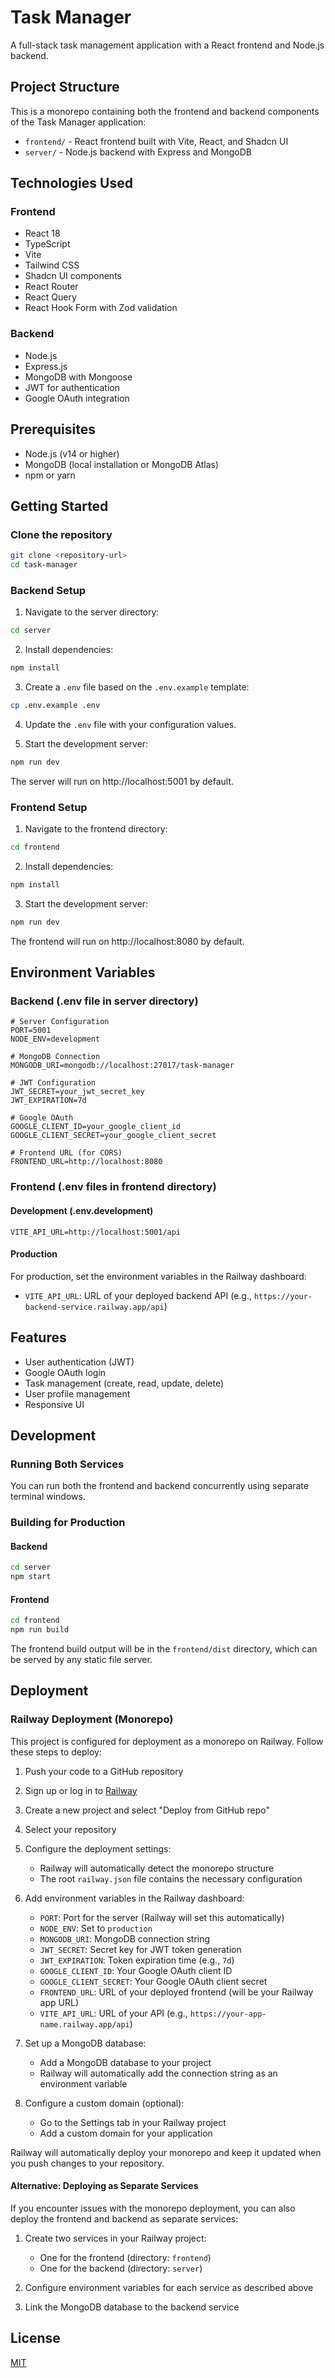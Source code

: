 # Task Manager

A full-stack task management application with a React frontend and Node.js backend.

## Project Structure

This is a monorepo containing both the frontend and backend components of the Task Manager application:

- `frontend/` - React frontend built with Vite, React, and Shadcn UI
- `server/` - Node.js backend with Express and MongoDB

## Technologies Used

### Frontend
- React 18
- TypeScript
- Vite
- Tailwind CSS
- Shadcn UI components
- React Router
- React Query
- React Hook Form with Zod validation

### Backend
- Node.js
- Express.js
- MongoDB with Mongoose
- JWT for authentication
- Google OAuth integration

## Prerequisites

- Node.js (v14 or higher)
- MongoDB (local installation or MongoDB Atlas)
- npm or yarn

## Getting Started

### Clone the repository

```bash
git clone <repository-url>
cd task-manager
```

### Backend Setup

1. Navigate to the server directory:
```bash
cd server
```

2. Install dependencies:
```bash
npm install
```

3. Create a `.env` file based on the `.env.example` template:
```bash
cp .env.example .env
```

4. Update the `.env` file with your configuration values.

5. Start the development server:
```bash
npm run dev
```

The server will run on http://localhost:5001 by default.

### Frontend Setup

1. Navigate to the frontend directory:
```bash
cd frontend
```

2. Install dependencies:
```bash
npm install
```

3. Start the development server:
```bash
npm run dev
```

The frontend will run on http://localhost:8080 by default.

## Environment Variables

### Backend (.env file in server directory)

```
# Server Configuration
PORT=5001
NODE_ENV=development

# MongoDB Connection
MONGODB_URI=mongodb://localhost:27017/task-manager

# JWT Configuration
JWT_SECRET=your_jwt_secret_key
JWT_EXPIRATION=7d

# Google OAuth
GOOGLE_CLIENT_ID=your_google_client_id
GOOGLE_CLIENT_SECRET=your_google_client_secret

# Frontend URL (for CORS)
FRONTEND_URL=http://localhost:8080
```

### Frontend (.env files in frontend directory)

#### Development (.env.development)

```
VITE_API_URL=http://localhost:5001/api
```

#### Production

For production, set the environment variables in the Railway dashboard:

- `VITE_API_URL`: URL of your deployed backend API (e.g., `https://your-backend-service.railway.app/api`)

## Features

- User authentication (JWT)
- Google OAuth login
- Task management (create, read, update, delete)
- User profile management
- Responsive UI

## Development

### Running Both Services

You can run both the frontend and backend concurrently using separate terminal windows.

### Building for Production

#### Backend
```bash
cd server
npm start
```

#### Frontend
```bash
cd frontend
npm run build
```

The frontend build output will be in the `frontend/dist` directory, which can be served by any static file server.

## Deployment

### Railway Deployment (Monorepo)

This project is configured for deployment as a monorepo on Railway. Follow these steps to deploy:

1. Push your code to a GitHub repository

2. Sign up or log in to [Railway](https://railway.app/)

3. Create a new project and select "Deploy from GitHub repo"

4. Select your repository

5. Configure the deployment settings:
   - Railway will automatically detect the monorepo structure
   - The root `railway.json` file contains the necessary configuration

6. Add environment variables in the Railway dashboard:
   - `PORT`: Port for the server (Railway will set this automatically)
   - `NODE_ENV`: Set to `production`
   - `MONGODB_URI`: MongoDB connection string
   - `JWT_SECRET`: Secret key for JWT token generation
   - `JWT_EXPIRATION`: Token expiration time (e.g., `7d`)
   - `GOOGLE_CLIENT_ID`: Your Google OAuth client ID
   - `GOOGLE_CLIENT_SECRET`: Your Google OAuth client secret
   - `FRONTEND_URL`: URL of your deployed frontend (will be your Railway app URL)
   - `VITE_API_URL`: URL of your API (e.g., `https://your-app-name.railway.app/api`)

7. Set up a MongoDB database:
   - Add a MongoDB database to your project
   - Railway will automatically add the connection string as an environment variable

8. Configure a custom domain (optional):
   - Go to the Settings tab in your Railway project
   - Add a custom domain for your application

Railway will automatically deploy your monorepo and keep it updated when you push changes to your repository.

#### Alternative: Deploying as Separate Services

If you encounter issues with the monorepo deployment, you can also deploy the frontend and backend as separate services:

1. Create two services in your Railway project:
   - One for the frontend (directory: `frontend`)
   - One for the backend (directory: `server`)

2. Configure environment variables for each service as described above

3. Link the MongoDB database to the backend service

## License

[MIT](LICENSE)
